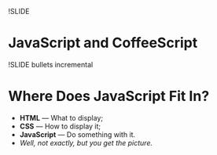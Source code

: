 !SLIDE 
# JavaScript and CoffeeScript

!SLIDE bullets incremental
# Where Does JavaScript Fit In?

* **HTML** — What to display;
* **CSS** — How to display it;
* **JavaScript** — Do something with it.
* *Well, not exactly, but you get the picture.*

